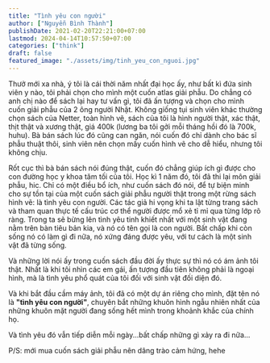 ```yaml
---
title: "Tình yêu con người"
author: ["Nguyễn Bình Thành"]
publishDate: 2021-02-20T22:21:00+07:00
lastmod: 2024-04-14T10:57:50+07:00
categories: ["think"]
draft: false
featured_image: "./assets/img/tinh_yeu_con_nguoi.jpg"
---
```


Thưở mới xa nhà, ý tôi là cái thời năm nhất đại học ấy, như bất kì đứa
sinh viên y nào, tôi phải chọn cho mình một cuốn atlas giải phẫu. Do
chẳng có anh chị nào để sách lại hay tư vấn gì, tôi đã ấn tượng và chọn
cho mình cuốn giải phẫu của 2 ông người Nhật. Không giống tụi sinh viên
khác thường chọn sách của Netter, toàn hình vẽ, sách của tôi là hình
người thật, xác thật, thịt thật và xương thật, giá 400k (lương ba tôi
gởi mỗi tháng hồi đó là 700k, huhu). Bà bán sách lúc đó cũng can ngăn,
nói cuốn đó chỉ dành cho bác sĩ phẫu thuật thôi, sinh viên nên chọn mấy
cuốn hình vẽ cho dễ hiểu, nhưng tôi không chịu.

Rốt cục thì bà bán sách nói đúng thật, cuốn đó chẳng giúp ích gì được
cho con đường học y khoa tăm tối của tôi. Học kì 1 năm đó, tôi đã thi
lại môn giải phẫu, hic. Chỉ có một điều bổ ích, như cuốn sách đó nói, để
tự biện minh cho sự tồn tại của một cuốn sách giải phẫu người thật trong
một rừng sách hình vẽ: là tình yêu con người. Các tác giả hi vọng khi ta
lật từng trang sách và tham quan thực tế cấu trúc cơ thể người được mổ
xẻ tỉ mỉ qua từng lớp rõ ràng. Trong ta sẽ bừng lên tình yêu tinh khiết
nhất với một sinh vật đang nằm trên bàn tiêu bản kia, và nó có tên gọi
là con người. Bất chấp khi còn sống nó có làm gì đi nữa, nó xứng đáng
được yêu, với tư cách là một sinh vật đã từng sống.

Và những lời nói ấy trong cuốn sách đầu đời ấy thực sự thì nó có ám ảnh
tôi thật. Nhất là khi tôi nhìn các em gái, ấn tượng đầu tiên không phải
là ngoại hình, mà là tình yêu phổ quát của tôi đối với sinh vật đối diện
đó.

Và khi bắt đầu cầm máy ảnh, tôi đã có một dự án riêng cho mình, đặt tên
nó là **"tình yêu con người"**, chuyên bắt những khuôn hình ngẫu nhiên
nhất của những khuôn mặt người đang sống hết mình trong khoảnh khắc của
chính họ.

Và tình yêu đó vẫn tiếp diễn mỗi ngày...bất chấp những gì xảy ra đi
nữa...

P/S: mới mua cuốn sách giải phẫu nên dâng trào cảm hứng, hehe
